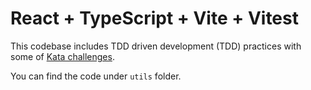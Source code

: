 # React + TypeScript + Vite + Vitest


This codebase includes TDD driven development (TDD) practices with some of [Kata challenges](https://kata-log.rocks/tdd). 

You can find the code under `utils` folder.

